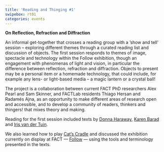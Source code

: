```yaml
---
title: 'Reading and Thinging #1'
swipebox: rt01
categories: events
---
```

**On Reflection, Refraction and Diffraction**

An informal get-together that crosses a reading group with a ’show and tell’ session &#8211; exploring different themes through a curated reading list and discussion of objects. The first session responds to themes of image, spectacle and technology within the Follow exhibition, though an engagement with phenomenas of light and vision, in particular the difference between reflection, refraction and diffraction. Objects to present may be a personal item or a homemade technology, that could include, for example any lens- or light-based media &#8211; a magic lantern or a crystal ball!

The project is a collaboration between current FACT PhD researchers Alex Pearl and Sam Skinner, and FACTLab residents Thiago Hersan and Radamés Ajna, as an opportunity to make different areas of research open and accessible, and to develop a community of readers, thinkers and thingers! that mixes theory and making.

Reading for the first session included texts by [Donna Haraway](https://muse.jhu.edu/journals/configurations/v002/2.1haraway.html), [Karen Barad](http://humweb.ucsc.edu/feministstudies/faculty/barad/barad-posthumanist.pdf) and [Iris van der Tuin](http://www.academia.edu/7636218/Diffraction_as_a_Methodology_for_Feminist_Onto-Epistemology_On_Encountering_Chantal_Chawaf_and_Posthuman_Interpellation_2014_).

We also learned how to play [Cat&#8217;s Cradle](https://en.wikipedia.org/wiki/Cat%27s_cradle) and discussed the exhibition currently on display at FACT &#8212; [Follow](http://www.fact.co.uk/projects/follow.aspx) &#8212; using the tools and terminology presented in the texts.

